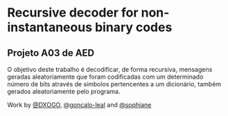 # Recursive decoder for non-instantaneous binary codes

## Projeto A03 de AED

O objetivo deste trabalho é decodificar, de forma recursiva, mensagens geradas aleatoriamente que foram codificadas com um determinado número de bits através de símbolos pertencentes a um dicionário, também gerados aleatoriamente pelo programa.

Work by <a href="https://github.com/dxogo">@DXOGO</a>, <a href="https://github.com/goncalo-leal">@goncalo-leal</a> and <a href="https://github.com/sophjane">@sophjane</a>
